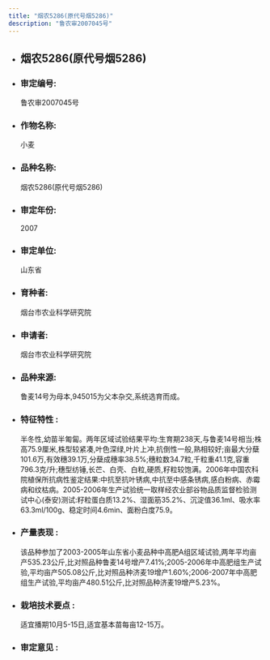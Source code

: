 ```yaml
---
title: "烟农5286(原代号烟5286)"
description: "鲁农审2007045号"
---
```

* ## 烟农5286(原代号烟5286)
* ###  审定编号:  
   鲁农审2007045号

*  ### 作物名称:  
   小麦

*   ###  品种名称: 
    烟农5286(原代号烟5286)

*   ### 审定年份: 
    2007

*   ### 审定单位:  
    山东省

*   ### 育种者:  
    烟台市农业科学研究院

*   ### 申请者:  
    烟台市农业科学研究院

*   ### 品种来源:  
    鲁麦14号为母本,945015为父本杂交,系统选育而成。

*   ### 特征特性 : 
    半冬性,幼苗半匍匐。两年区域试验结果平均:生育期238天,与鲁麦14号相当;株高75.9厘米,株型较紧凑,叶色深绿,叶片上冲,抗倒性一般,熟相较好;亩最大分蘖101.6万,有效穗39.1万,分蘖成穗率38.5%;穗粒数34.7粒,千粒重41.1克,容重796.3克/升;穗型纺锤,长芒、白壳、白粒,硬质,籽粒较饱满。2006年中国农科院植保所抗病性鉴定结果:中抗至抗叶锈病,中抗至中感条锈病,感白粉病、赤霉病和纹枯病。2005-2006年生产试验统一取样经农业部谷物品质监督检验测试中心(泰安)测试:籽粒蛋白质13.2%、湿面筋35.2%、沉淀值36.1ml、吸水率63.3ml/100g、稳定时间4.6min、面粉白度75.9。

*   ### 产量表现 : 
    该品种参加了2003-2005年山东省小麦品种中高肥A组区域试验,两年平均亩产535.23公斤,比对照品种鲁麦14号增产7.41%;2005-2006年中高肥组生产试验,平均亩产505.08公斤,比对照品种济麦19增产1.60%;2006-2007年中高肥组生产试验,平均亩产480.51公斤,比对照品种济麦19增产5.23%。

*   ### 栽培技术要点 : 
    适宜播期10月5-15日,适宜基本苗每亩12-15万。

*   ### 审定意见 : 
    
